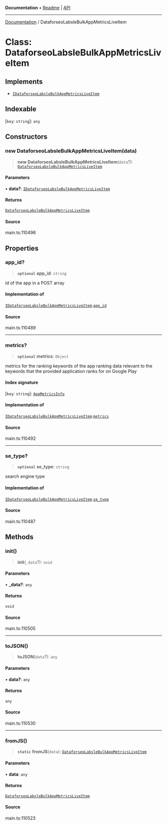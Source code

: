 **Documentation** • [Readme](../README.md) \| [API](../globals.md)

***

[Documentation](../README.md) / DataforseoLabsleBulkAppMetricsLiveItem

# Class: DataforseoLabsleBulkAppMetricsLiveItem

## Implements

- [`IDataforseoLabsleBulkAppMetricsLiveItem`](../interfaces/IDataforseoLabsleBulkAppMetricsLiveItem.md)

## Indexable

 \[`key`: `string`\]: `any`

## Constructors

### new DataforseoLabsleBulkAppMetricsLiveItem(data)

> **new DataforseoLabsleBulkAppMetricsLiveItem**(`data`?): [`DataforseoLabsleBulkAppMetricsLiveItem`](DataforseoLabsleBulkAppMetricsLiveItem.md)

#### Parameters

• **data?**: [`IDataforseoLabsleBulkAppMetricsLiveItem`](../interfaces/IDataforseoLabsleBulkAppMetricsLiveItem.md)

#### Returns

[`DataforseoLabsleBulkAppMetricsLiveItem`](DataforseoLabsleBulkAppMetricsLiveItem.md)

#### Source

main.ts:110496

## Properties

### app\_id?

> **`optional`** **app\_id**: `string`

id of the app in a POST array

#### Implementation of

[`IDataforseoLabsleBulkAppMetricsLiveItem`](../interfaces/IDataforseoLabsleBulkAppMetricsLiveItem.md).[`app_id`](../interfaces/IDataforseoLabsleBulkAppMetricsLiveItem.md#app_id)

#### Source

main.ts:110489

***

### metrics?

> **`optional`** **metrics**: `Object`

metrics for the ranking keywords of the app
ranking data relevant to the keywords that the provided application ranks for on Google Play

#### Index signature

 \[`key`: `string`\]: [`AppMetricsInfo`](AppMetricsInfo.md)

#### Implementation of

[`IDataforseoLabsleBulkAppMetricsLiveItem`](../interfaces/IDataforseoLabsleBulkAppMetricsLiveItem.md).[`metrics`](../interfaces/IDataforseoLabsleBulkAppMetricsLiveItem.md#metrics)

#### Source

main.ts:110492

***

### se\_type?

> **`optional`** **se\_type**: `string`

search engine type

#### Implementation of

[`IDataforseoLabsleBulkAppMetricsLiveItem`](../interfaces/IDataforseoLabsleBulkAppMetricsLiveItem.md).[`se_type`](../interfaces/IDataforseoLabsleBulkAppMetricsLiveItem.md#se_type)

#### Source

main.ts:110487

## Methods

### init()

> **init**(`_data`?): `void`

#### Parameters

• **\_data?**: `any`

#### Returns

`void`

#### Source

main.ts:110505

***

### toJSON()

> **toJSON**(`data`?): `any`

#### Parameters

• **data?**: `any`

#### Returns

`any`

#### Source

main.ts:110530

***

### fromJS()

> **`static`** **fromJS**(`data`): [`DataforseoLabsleBulkAppMetricsLiveItem`](DataforseoLabsleBulkAppMetricsLiveItem.md)

#### Parameters

• **data**: `any`

#### Returns

[`DataforseoLabsleBulkAppMetricsLiveItem`](DataforseoLabsleBulkAppMetricsLiveItem.md)

#### Source

main.ts:110523
